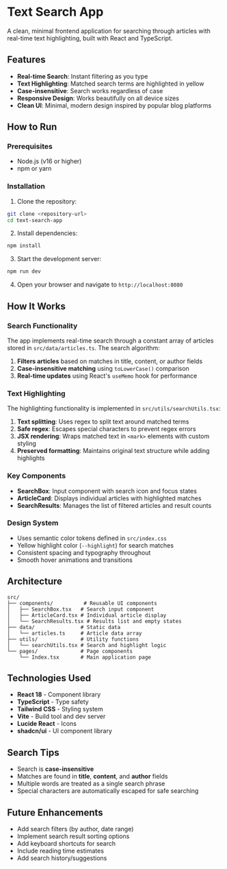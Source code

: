 # Text Search App

A clean, minimal frontend application for searching through articles with real-time text highlighting, built with React and TypeScript.

## Features

- **Real-time Search**: Instant filtering as you type
- **Text Highlighting**: Matched search terms are highlighted in yellow
- **Case-insensitive**: Search works regardless of case
- **Responsive Design**: Works beautifully on all device sizes
- **Clean UI**: Minimal, modern design inspired by popular blog platforms

## How to Run

### Prerequisites
- Node.js (v16 or higher)
- npm or yarn

### Installation

1. Clone the repository:
```bash
git clone <repository-url>
cd text-search-app
```

2. Install dependencies:
```bash
npm install
```

3. Start the development server:
```bash
npm run dev
```

4. Open your browser and navigate to `http://localhost:8080`

## How It Works

### Search Functionality
The app implements real-time search through a constant array of articles stored in `src/data/articles.ts`. The search algorithm:

1. **Filters articles** based on matches in title, content, or author fields
2. **Case-insensitive matching** using `toLowerCase()` comparison
3. **Real-time updates** using React's `useMemo` hook for performance

### Text Highlighting
The highlighting functionality is implemented in `src/utils/searchUtils.tsx`:

1. **Text splitting**: Uses regex to split text around matched terms
2. **Safe regex**: Escapes special characters to prevent regex errors  
3. **JSX rendering**: Wraps matched text in `<mark>` elements with custom styling
4. **Preserved formatting**: Maintains original text structure while adding highlights

### Key Components

- **SearchBox**: Input component with search icon and focus states
- **ArticleCard**: Displays individual articles with highlighted matches
- **SearchResults**: Manages the list of filtered articles and result counts

### Design System
- Uses semantic color tokens defined in `src/index.css`
- Yellow highlight color (`--highlight`) for search matches
- Consistent spacing and typography throughout
- Smooth hover animations and transitions

## Architecture

```
src/
├── components/          # Reusable UI components
│   ├── SearchBox.tsx   # Search input component
│   ├── ArticleCard.tsx # Individual article display
│   └── SearchResults.tsx # Results list and empty states
├── data/               # Static data
│   └── articles.ts     # Article data array
├── utils/              # Utility functions
│   └── searchUtils.tsx # Search and highlight logic
└── pages/              # Page components
    └── Index.tsx       # Main application page
```

## Technologies Used

- **React 18** - Component library
- **TypeScript** - Type safety
- **Tailwind CSS** - Styling system
- **Vite** - Build tool and dev server
- **Lucide React** - Icons
- **shadcn/ui** - UI component library

## Search Tips

- Search is **case-insensitive**
- Matches are found in **title**, **content**, and **author** fields
- Multiple words are treated as a single search phrase
- Special characters are automatically escaped for safe searching

## Future Enhancements

- Add search filters (by author, date range)
- Implement search result sorting options
- Add keyboard shortcuts for search
- Include reading time estimates
- Add search history/suggestions